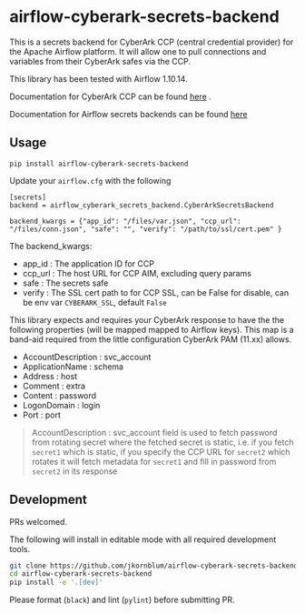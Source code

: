 # airflow-cyberark-secrets-backend
This is a secrets backend for CyberArk CCP (central credential provider)
for the Apache Airflow platform. It will allow one to pull connections and 
variables from their CyberArk safes via the CCP.

This library has been tested with Airflow 1.10.14.

Documentation for CyberArk CCP can be found [here](https://docs.cyberark.com/Product-Doc/OnlineHelp/AAM-CP/11.2/en/Content/CCP/Calling-the-Web-Service-using-REST.htm?tocpath=Developer%7CCentral%20Credential%20Provider%7CCall%20the%20Central%20Credential%20Provider%20Web%20Service%20from%20Your%20Application%20Code%7C_____2) . 

Documentation for Airflow secrets backends can be found [here](https://airflow.apache.org/docs/apache-airflow/1.10.14/howto/use-alternative-secrets-backend.html?highlight=secrets)

## Usage
`pip install airflow-cyberark-secrets-backend`

Update your `airflow.cfg` with the following
```
[secrets]
backend = airflow_cyberark_secrets_backend.CyberArkSecretsBackend

backend_kwargs = {"app_id": "/files/var.json", "ccp_url": "/files/conn.json", "safe": "", "verify": "/path/to/ssl/cert.pem" }
```

The backend_kwargs:
- app_id : The application ID for CCP
- ccp_url : The host URL for CCP AIM, excluding query params
- safe : The secrets safe
- verify : The SSL cert path to for CCP SSL, can be False for disable, can be env var `CYBERARK_SSL`, default `False`

This library expects and requires your CyberArk response to have the
the following properties (will be mapped mapped to Airflow keys). This
map is a band-aid required from the little configuration CyberArk PAM (11.xx)
allows.

- AccountDescription : svc_account
- ApplicationName : schema
- Address : host
- Comment : extra
- Content : password
- LogonDomain : login
- Port : port

> AccountDescription : svc_account field is used to fetch password from
> rotating secret where the fetched secret is static, i.e. if you fetch `secret1`
> which is static, if you specify the CCP URL for `secret2` which rotates it will
> fetch metadata for `secret1` and fill in password from `secret2` in its response

## Development
PRs welcomed.

The following will install in editable mode with all required development tools.
```bash
git clone https://github.com/jkornblum/airflow-cyberark-secrets-backend.git
cd airflow-cyberark-secrets-backend
pip install -e '.[dev]'
```

Please format (`black`) and lint (`pylint`) before submitting PR.